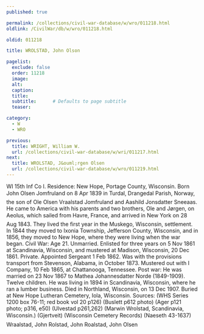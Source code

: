 ```yaml
---
published: true

permalink: /collections/civil-war-database/w/wro/011218.html
oldlink: /CivilWar/db/w/wro/011218.html

oldid: 011218

title: WROLSTAD, John Olson

pagelist:
  exclude: false
  order: 11218
  image: 
  alt:
  caption:
  title:
  subtitle:      # Defaults to page subtitle
  teaser:

category: 
  - W 
  - WRO

previous:
  title: WRIGHT, William W.
  url: /collections/civil-war-database/w/wri/011217.html  
next:
  title: WROLSTAD, J&ouml;rgen Olsen
  url: /collections/civil-war-database/w/wro/011219.html   
---
```

WI 15th Inf Co I. Residence: New Hope, Portage County, Wisconsin. Born &#147;John Olsen Jomfruland&#148; on 8 Apr 1839 in Turdal, Drangedal Parish, Norway, the son of Ole Olsen Vraalstad Jomfruland and Aashild Jonsdatter Sneeaas. He came to America with his parents and two brothers, Ole and J&oslash;rgen, on &#147;Aeolus&#148;, which sailed from Havre, France, and arrived in New York on 28 Aug 1843. They lived the first year in the Muskego, Wisconsin, settlement. In 1844 they moved to Ixonia Township, Jefferson County, Wisconsin, and in 1856, they moved to New Hope, where they were living when the war began. Civil War: Age 21. Unmarried. Enlisted for three years on 5 Nov 1861 at Scandinavia, Wisconsin, and mustered at Madison, Wisconsin, 20 Dec 1861. Private. Appointed Sergeant 1 Feb 1862. Was with the provisions transport from Stevenson, Alabama, in October 1873. Mustered out with I Company, 10 Feb 1865, at Chattanooga, Tennessee. Post war: He was married on 23 Nov 1867 to Mathea Johannesdatter Norde (1849-1909). Twelve children. He was living in 1894 in Scandinavia, Wisconsin, where he ran a lumber business. Died in Northland, Wisconsin, on 13 Dec 1907. Buried at New Hope Lutheran Cemetery, Iola, Wisconsin. Sources: (WHS Series 1200 box 76-11; red book vol 20 p126) (Buslett p612 photo) (Ager p121 photo; p316, e50) (Ulvestad p261,262) (Marwin Wrolstad, Scandinavia, Wisconsin.) (Gjertveit) (Wisconsin Cemetery Records) (Naeseth &#146;43-1637) &#148;Wraalstad, John&#148; &#147;Rolstad, John&#148; &#147;Roalstad, John Olsen&#148;